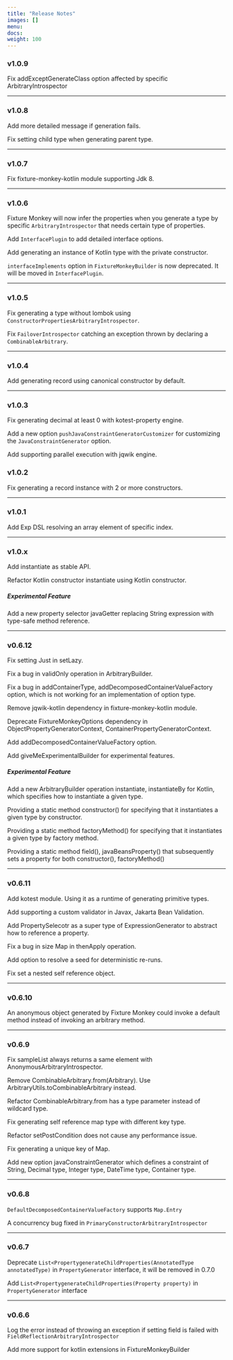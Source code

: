 ```yaml
---
title: "Release Notes"
images: []
menu:
docs:
weight: 100
---
```

### v1.0.9
Fix addExceptGenerateClass option affected by specific ArbitraryIntrospector

----------

### v1.0.8
Add more detailed message if generation fails.

Fix setting child type when generating parent type.

----------

### v1.0.7
Fix fixture-monkey-kotlin module supporting Jdk 8.

----------

### v1.0.6
Fixture Monkey will now infer the properties when you generate a type by specific `ArbitraryIntrospector` that needs certain type of properties.

Add `InterfacePlugin` to add detailed interface options.

Add generating an instance of Kotlin type with the private constructor.

`interfaceImplements` option in `FixtureMonkeyBuilder` is now deprecated. It will be moved in `InterfacePlugin`.

----------

### v1.0.5
Fix generating a type without lombok using `ConstructorPropertiesArbitraryIntrospector`.

Fix `FailoverIntrospector` catching an exception thrown by declaring a `CombinableArbitrary`.

----------

### v1.0.4
Add generating record using canonical constructor by default.

----------

### v1.0.3
Fix generating decimal at least 0 with kotest-property engine.

Add a new option `pushJavaConstraintGeneratorCustomizer` for customizing the `JavaConstraintGenerator` option.

Add supporting parallel execution with jqwik engine.

### v1.0.2
Fix generating a record instance with 2 or more constructors.

----------
### v1.0.1
Add Exp DSL resolving an array element of specific index.

----------
### v1.0.x
Add instantiate as stable API.

Refactor Kotlin constructor instantiate using Kotlin constructor.

##### Experimental Feature
Add a new property selector javaGetter replacing String expression with type-safe method reference.

----------
### v0.6.12
Fix setting Just in setLazy.

Fix a bug in validOnly operation in ArbitraryBuilder.

Fix a bug in addContainerType, addDecomposedContainerValueFactory option, which is not working for an implementation of option type.

Remove jqwik-kotlin dependency in fixture-monkey-kotlin module.

Deprecate FixtureMonkeyOptions dependency in ObjectPropertyGeneratorContext, ContainerPropertyGeneratorContext.

Add addDecomposedContainerValueFactory option.

Add giveMeExperimentalBuilder for experimental features.

##### Experimental Feature
Add a new ArbitraryBuilder operation instantiate, instantiateBy for Kotlin, which specifies how to instantiate a given type.

Providing a static method constructor() for specifying that it instantiates a given type by constructor.

Providing a static method factoryMethod() for specifying that it instantiates a given type by factory method.

Providing a static method field(), javaBeansProperty() that subsequently sets a property for both constructor(), factoryMethod()

----------
### v0.6.11
Add kotest module. Using it as a runtime of generating primitive types.

Add supporting a custom validator in Javax, Jakarta Bean Validation.

Add PropertySelecotr as a super type of ExpressionGenerator to abstract how to reference a property.

Fix a bug in size Map in thenApply operation.

Add option to resolve a seed for deterministic re-runs.

Fix set a nested self reference object.

----------
### v0.6.10
An anonymous object generated by Fixture Monkey could invoke a default method instead of invoking an arbitrary method.

----------
### v0.6.9
Fix sampleList always returns a same element with AnonymousArbitraryIntrospector.

Remove CombinableArbitrary.from(Arbitrary). Use ArbitraryUtils.toCombinableArbitrary instead.

Refactor CombinableArbitrary.from has a type parameter instead of wildcard type.

Fix generating self reference map type with different key type.

Refactor setPostCondition does not cause any performance issue.

Fix generating a unique key of Map.

Add new option javaConstraintGenerator which defines a constraint of String, Decimal type, Integer type, DateTime type, Container type.

----------
### v0.6.8
`DefaultDecomposedContainerValueFactory` supports `Map.Entry`

A concurrency bug fixed in `PrimaryConstructorArbitraryIntrospector`

----------

### v0.6.7
Deprecate `List<PropertygenerateChildProperties(AnnotatedType annotatedType)` in `PropertyGenerator` interface, it will be removed in 0.7.0

Add `List<PropertygenerateChildProperties(Property property)` in `PropertyGenerator` interface

----------
### v0.6.6
Log the error instead of throwing an exception if setting field is failed with `FieldReflectionArbitraryIntrospector`

Add more support for kotlin extensions in FixtureMonkeyBuilder

